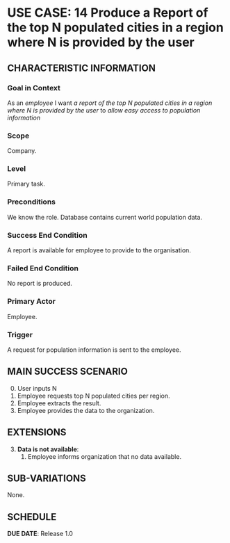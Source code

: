 # USE CASE: 14 Produce a Report of the top N populated cities in a region where N is provided by the user

## CHARACTERISTIC INFORMATION

### Goal in Context

As an *employee* I want *a report of the top N populated cities in a region where N is provided by the user* to *allow easy access to population information*

### Scope

Company.

### Level

Primary task.

### Preconditions

We know the role.  Database contains current world population data.

### Success End Condition

A report is available for employee to provide to the organisation.

### Failed End Condition

No report is produced.

### Primary Actor

Employee.

### Trigger

A request for population information is sent to the employee.

## MAIN SUCCESS SCENARIO

0. User inputs N
1. Employee requests top N populated cities per region.
3. Employee extracts the result.
4. Employee provides the data to the organization.

## EXTENSIONS

3. **Data is not available**:
    1. Employee informs organization that no data available.

## SUB-VARIATIONS

None.

## SCHEDULE

**DUE DATE**: Release 1.0